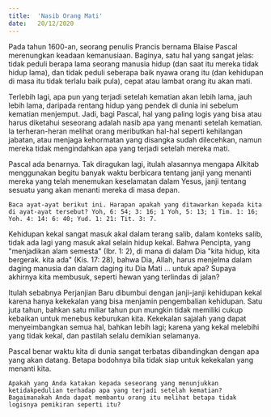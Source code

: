 ```yaml
---
title:  'Nasib Orang Mati'
date:   20/12/2020
---
```


Pada tahun 1600-an, seorang penulis Prancis bernama Blaise Pascal merenungkan keadaan kemanusiaan. Baginya, satu hal yang sangat jelas: tidak peduli berapa lama seorang manusia hidup (dan saat itu mereka tidak hidup lama), dan tidak peduli seberapa baik nyawa orang itu (dan kehidupan di masa itu tidak terlalu baik pula), cepat atau lambat orang itu akan mati.

Terlebih lagi, apa pun yang terjadi setelah kematian akan lebih lama, jauh lebih lama, daripada rentang hidup yang pendek di dunia ini sebelum kematian menjemput. Jadi, bagi Pascal, hal yang paling logis yang bisa atau harus diketahui seseorang adalah nasib apa yang menanti setelah kematian. Ia terheran-heran melihat orang meributkan hal-hal seperti kehilangan jabatan, atau menjaga kehormatan yang disangka sudah dilecehkan, namun mereka tidak mengindahkan apa yang terjadi setelah mereka mati. 

Pascal ada benarnya. Tak diragukan lagi, itulah alasannya mengapa Alkitab menggunakan begitu banyak waktu berbicara tentang janji yang menanti mereka yang telah menemukan keselamatan dalam Yesus, janji tentang sesuatu yang akan menanti mereka di masa depan.

`Baca ayat-ayat berikut ini. Harapan apakah yang ditawarkan kepada kita di ayat-ayat tersebut? Yoh, 6: 54; 3: 16; 1 Yoh, 5: 13; 1 Tim. 1: 16; Yoh. 4: 14: 6: 40; Yud. 1: 21: Tit. 3: 7.`

Kehidupan kekal sangat masuk akal dalam terang salib, dalam konteks salib, tidak ada lagi yang masuk akal selain hidup kekal. Bahwa Pencipta, yang "menjadikan alam semesta" (Ibr. 1: 2), di mana di dalam Dia "kita hidup, kita bergerak. kita ada" (Kis. 17: 28), bahwa Dia, Allah, harus menjelma dalam daging manusia dan dalam daging itu Dia Mati ... untuk apa? Supaya akhirnya kita membusuk, seperti hewan yang terlindas di jalan? 

Itulah sebabnya Perjanjian Baru dibumbui dengan janji-janji kehidupan kekal karena hanya kekekalan yang bisa menjamin pengembalian kehidupan. Satu juta tahun, bahkan satu miliar tahun pun mungkin tidak memiliki cukup kebaikan untuk menebus keburukan kita. Kekekalan sajalah yang dapat menyeimbangkan semua hal, bahkan lebih lagi; karena yang kekal melebihi yang tidak kekal, dan pastilah selalu demikian selamanya.

Pascal benar waktu kita di dunia sangat terbatas dibandingkan dengan apa yang akan datang. Betapa bodohnya bila tidak siap untuk kekekalan yang menanti kita.

`Apakah yang Anda katakan kepada seseorang yang menunjukkan ketidakpedulian terhadap apa yang terjadi setelah kematian? Bagaimanakah Anda dapat membantu orang itu melihat betapa tidak logisnya pemikiran seperti itu?`